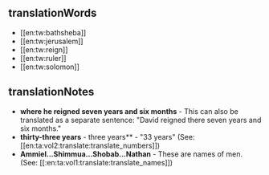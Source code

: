## translationWords

* [[en:tw:bathsheba]]
* [[en:tw:jerusalem]]
* [[en:tw:reign]]
* [[en:tw:ruler]]
* [[en:tw:solomon]]

## translationNotes

* **where he reigned seven years and six months** - This can also be translated as a separate sentence: "David reigned there seven years and six months."
* **thirty-three years** - three years**  - "33 years" (See: [[en:ta:vol2:translate:translate_numbers]])
* **Ammiel...Shimmua...Shobab...Nathan** - These are names of men. (See: [[:en:ta:vol1:translate:translate_names]])
